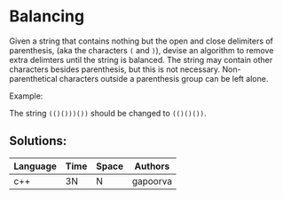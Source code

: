 # Balancing

Given a string  that contains nothing but the open and close delimiters of parenthesis, (aka the characters `(` and `)`), devise an algorithm to remove extra delimters until the string is balanced. The string may contain other characters besides parenthesis, but this is not necessary. Non-parenthetical characters outside a parenthesis group can be left alone.

Example:

The string `(()()))())` should be changed to `(()()())`.

## Solutions:

| Language | Time   | Space | Authors  |
|----------|--------|-------|----------|
| c++      | 3N     | N     | gapoorva |